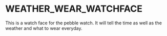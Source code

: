 # WEATHER_WEAR_WATCHFACE
This is a watch face for the pebble watch. It will tell the time as well as the weather and what to wear everyday. 
